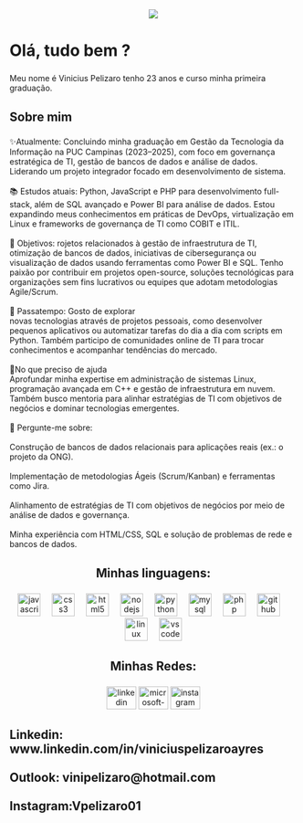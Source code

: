 <div align="center">
  <img src="https://profile-counter.glitch.me/Vpelizaro01/count.svg?"  />
</div>

###

<h1 align="left">Olá, tudo bem ?</h1>

###

<p align="left">Meu nome é Vinicius Pelizaro tenho 23 anos e curso minha primeira graduação.</p>

###

<h2 align="left">Sobre mim</h2>

###

<p align="left">✨Atualmente:  Concluindo minha graduação em Gestão da Tecnologia da Informação na PUC Campinas (2023–2025), com foco em governança estratégica de TI, gestão de bancos de dados e análise de dados. Liderando um projeto integrador focado em desenvolvimento de sistema.<br><br>📚 Estudos atuais: Python, JavaScript e PHP para desenvolvimento full-stack, além de SQL avançado e Power BI para análise de dados. Estou expandindo meus conhecimentos em práticas de DevOps, virtualização em Linux e frameworks de governança de TI como COBIT e ITIL.<br><br>🎯 Objetivos: rojetos relacionados à gestão de infraestrutura de TI, otimização de bancos de dados, iniciativas de cibersegurança ou visualização de dados usando ferramentas como Power BI e SQL. Tenho paixão por contribuir em projetos open-source, soluções tecnológicas para organizações sem fins lucrativos ou equipes que adotam metodologias Agile/Scrum.<br><br>🎲 Passatempo: Gosto de explorar<br>novas tecnologias através de projetos pessoais, como desenvolver pequenos aplicativos ou automatizar tarefas do dia a dia com scripts em Python. Também participo de comunidades online de TI para trocar conhecimentos e acompanhar tendências do mercado.<br><br>🚀No que preciso de ajuda<br>Aprofundar minha expertise em administração de sistemas Linux, programação avançada em C++ e gestão de infraestrutura em nuvem. Também busco mentoria para alinhar estratégias de TI com objetivos de negócios e dominar tecnologias emergentes.<br><br>🧠 Pergunte-me sobre:<br><br>Construção de bancos de dados relacionais para aplicações reais (ex.: o projeto da ONG).<br><br>Implementação de metodologias Ágeis (Scrum/Kanban) e ferramentas como Jira.<br><br>Alinhamento de estratégias de TI com objetivos de negócios por meio de análise de dados e governança.<br><br>Minha experiência com HTML/CSS, SQL e solução de problemas de rede e bancos de dados.</p>

###

<h2 align="center">Minhas linguagens:</h2>

###

<div align="center">
  <img src="https://cdn.jsdelivr.net/gh/devicons/devicon/icons/javascript/javascript-original.svg" height="40" alt="javascript logo"  />
  <img width="12" />
  <img src="https://cdn.jsdelivr.net/gh/devicons/devicon/icons/css3/css3-original.svg" height="40" alt="css3 logo"  />
  <img width="12" />
  <img src="https://cdn.jsdelivr.net/gh/devicons/devicon/icons/html5/html5-original.svg" height="40" alt="html5 logo"  />
  <img width="12" />
  <img src="https://cdn.jsdelivr.net/gh/devicons/devicon/icons/nodejs/nodejs-original.svg" height="40" alt="nodejs logo"  />
  <img width="12" />
  <img src="https://cdn.jsdelivr.net/gh/devicons/devicon/icons/python/python-original.svg" height="40" alt="python logo"  />
  <img width="12" />
  <img src="https://cdn.jsdelivr.net/gh/devicons/devicon/icons/mysql/mysql-original.svg" height="40" alt="mysql logo"  />
  <img width="12" />
  <img src="https://cdn.jsdelivr.net/gh/devicons/devicon/icons/php/php-original.svg" height="40" alt="php logo"  />
  <img width="12" />
  <img src="https://cdn.jsdelivr.net/gh/devicons/devicon/icons/github/github-original.svg" height="40" alt="github logo"  />
  <img width="12" />
  <img src="https://cdn.jsdelivr.net/gh/devicons/devicon/icons/linux/linux-original.svg" height="40" alt="linux logo"  />
  <img width="12" />
  <img src="https://cdn.jsdelivr.net/gh/devicons/devicon/icons/vscode/vscode-original.svg" height="40" alt="vscode logo"  />
</div>

###

<h2 align="center">Minhas Redes:</h2>

###

<div align="center">
  <img src="https://raw.githubusercontent.com/maurodesouza/profile-readme-generator/master/src/assets/icons/social/linkedin/default.svg" width="52" height="40" alt="linkedin logo"  />
  <img src="https://raw.githubusercontent.com/maurodesouza/profile-readme-generator/master/src/assets/icons/social/microsoft-outlook/default.svg" width="52" height="40" alt="microsoft-outlook logo"  />
  <img src="https://raw.githubusercontent.com/maurodesouza/profile-readme-generator/master/src/assets/icons/social/instagram/default.svg" width="52" height="40" alt="instagram logo"  />
</div>

###

<h2 align="left">Linkedin:  www.linkedin.com/in/viniciuspelizaroayres<br><br>Outlook: vinipelizaro@hotmail.com <br><br>Instagram:Vpelizaro01</h2>

###
